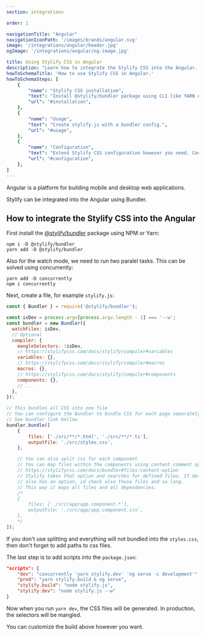 ```yaml
---
section: integrations

order: 1

navigationTitle: "Angular"
navigationIconPath: '/images/brands/angular.svg'
image: '/integrations/angular/header.jpg'
ogImage: '/integrations/angular/og-image.jpg'

title: Using Stylify CSS in Angular
description: "Learn how to integrate the Stylify CSS into the Angular. Code your Angular website faster with Stylify CSS."
howToSchemaTitle: 'How to use Stylify CSS in Angular.'
howToSchemaSteps: [
	{
		"name": "Stylify CSS installatiom",
		"text": "Install @stylify/bundler package using CLI like YARN or NPM.",
		"url": "#installation",
	},
	{
		"name": "Usage",
		"text": "Create stylify.js with a bundler config.",
		"url": "#usage",
	},
	{
		"name": "Configuration",
		"text": "Extend Stylify CSS configuration however you need. Configure variables, components, custom selectors and a lot more.",
		"url": "#configuration",
	},
]
---
```


Angular is a platform for building mobile and desktop web applications.

Stylify can be integrated into the Angular using Bundler.

<stack-blitz-link link="stylifycss-angular-example"></stack-blitz-link>

<note><template>
In case you use any kind of bundler like Webpack, Vite, Rollup or ESbuild, go and checkout the guide for <nuxt-link to="/docs/unplugin">@stylify/unplugin</nuxt-link> that can be easily integrated into these tools.
</template></note>

## How to integrate the Stylify CSS into the Angular

First install the [@stylify/bundler](/docs/bundler) package using NPM or Yarn:

```
npm i -D @stylify/bundler
yarn add -D @stylify/bundler
```

Also for the watch mode, we need to run two paralel tasks. This can be solved using concurrently:
```
yarn add -D concurrently
npm i concurrently
```

Next, create a file, for example `stylify.js`:

```js
const { Bundler } = require('@stylify/bundler');

const isDev = process.argv[process.argv.length - 1] === '--w';
const bundler = new Bundler({
  watchFiles: isDev,
  // Optional
  compiler: {
    mangleSelectors: !isDev,
    // https://stylifycss.com/docs/stylify/compiler#variables
    variables: {},
    // https://stylifycss.com/docs/stylify/compiler#macros
    macros: {},
    // https://stylifycss.com/docs/stylify/compiler#components
    components: {},
    // ...
  },
});

// This bundles all CSS into one file
// You can configure the Bundler to bundle CSS for each page separately
// See bundler link bellow
bundler.bundle([
	{
		files: ['./src/**/*.html', './src/**/*.ts'],
		outputFile: './src/styles.css',
	},

	// You can also split css for each component
	// You can map files within the components using content comment option
	// https://stylifycss.com/docs/bundler#files-content-option
	// Stylify takes that option and searches for defined files. If defined file
	// also has an option, id check also those files and so long.
	// This way it maps all files and all dependencies.
	/*
	{
		files: ['./src/app/app.component.*'],
		outputFile: './src/app/app.component.css',
	},
	*/
]);

```

If you don't use splitting and everything will not bundled into the `styles.css`, then don't forget to add paths to css files.

The last step is to add scripts into the `package.json`:

```json
"scripts": {
	"dev": "concurrently 'yarn stylify.dev' 'ng serve -c development'",
	"prod": "yarn stylify.build & ng serve",
	"stylify.build": "node stylify.js",
	"stylify.dev": "node stylify.js --w"
}
```

Now when you run `yarn dev`, the CSS files will be generated. In production, the selectors will be mangled.

You can customize the build above however you want.

<where-to-next package="bundler" />

